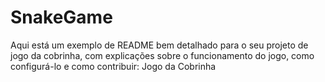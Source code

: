 # SnakeGame
  Aqui está um exemplo de README bem detalhado para o seu projeto de jogo da cobrinha, com explicações sobre o funcionamento do jogo, como configurá-lo e como contribuir:  Jogo da Cobrinha
